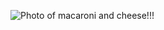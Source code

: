 ![Photo of macaroni and cheese!!!](https://cdn.apartmenttherapy.info/image/upload/f_jpg,q_auto:eco,c_fill,g_auto,w_1500,ar_4:3/at%2Farchive%2Fe73344b9cdfdedc315f380c25d0c9e89cdad696f)
